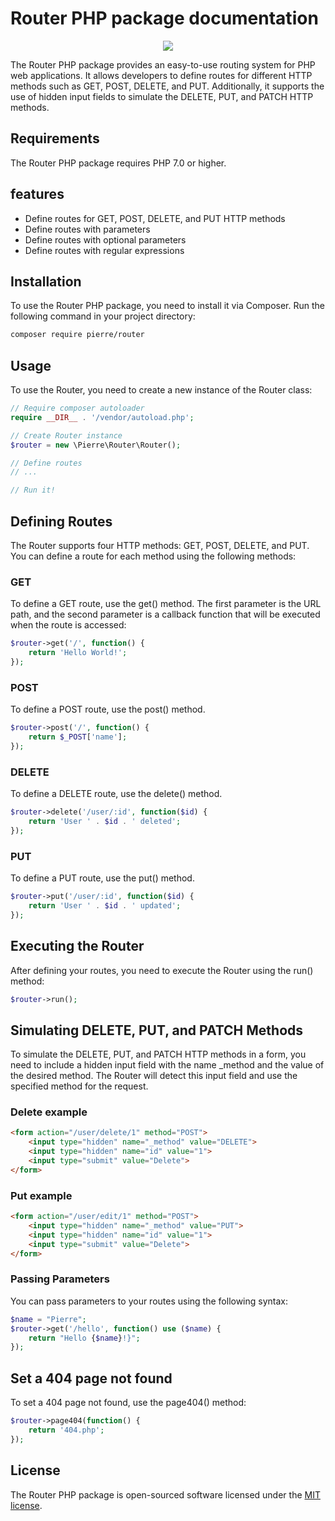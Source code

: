 # Router PHP package documentation

<p align="center">
  <a href="https://skillicons.dev">
    <img src="https://skillicons.dev/icons?i=php"/>
  </a>
</p>


The Router PHP package provides an easy-to-use routing system for PHP web applications. It allows developers to define routes for different HTTP methods such as GET, POST, DELETE, and PUT. Additionally, it supports the use of hidden input fields to simulate the DELETE, PUT, and PATCH HTTP methods.

## Requirements

The Router PHP package requires PHP 7.0 or higher.

## features

-   Define routes for GET, POST, DELETE, and PUT HTTP methods
-   Define routes with parameters
-   Define routes with optional parameters
-   Define routes with regular expressions

## Installation

To use the Router PHP package, you need to install it via Composer. Run the following command in your project directory:

```bash 
composer require pierre/router
```

## Usage

To use the Router, you need to create a new instance of the Router class:

```php
// Require composer autoloader
require __DIR__ . '/vendor/autoload.php';

// Create Router instance
$router = new \Pierre\Router\Router();

// Define routes
// ...

// Run it!
```

## Defining Routes

The Router supports four HTTP methods: GET, POST, DELETE, and PUT. You can define a route for each method using the following methods:

### GET
To define a GET route, use the get() method. The first parameter is the URL path, and the second parameter is a callback function that will be executed when the route is accessed:

```php
$router->get('/', function() {
    return 'Hello World!';
});
```

### POST

To define a POST route, use the post() method.

```php
$router->post('/', function() {
    return $_POST['name'];
});
```

### DELETE

To define a DELETE route, use the delete() method.

```php
$router->delete('/user/:id', function($id) {
    return 'User ' . $id . ' deleted';
});
```

### PUT

To define a PUT route, use the put() method.

```php
$router->put('/user/:id', function($id) {
    return 'User ' . $id . ' updated';
});
```

## Executing the Router

After defining your routes, you need to execute the Router using the run() method:

```php
$router->run();
```

## Simulating DELETE, PUT, and PATCH Methods

To simulate the DELETE, PUT, and PATCH HTTP methods in a form, you need to include a hidden input field with the name _method and the value of the desired method. The Router will detect this input field and use the specified method for the request.

### Delete example

```html
<form action="/user/delete/1" method="POST">
    <input type="hidden" name="_method" value="DELETE">
    <input type="hidden" name="id" value="1">
    <input type="submit" value="Delete">
</form>
```

### Put example

```html
<form action="/user/edit/1" method="POST">
    <input type="hidden" name="_method" value="PUT">
    <input type="hidden" name="id" value="1">
    <input type="submit" value="Delete">
</form>
```

### Passing Parameters

You can pass parameters to your routes using the following syntax:

```php
$name = "Pierre";
$router->get('/hello', function() use ($name) {
    return "Hello {$name}!}";
});
```

## Set a 404 page not found

To set a 404 page not found, use the page404() method:

```php
$router->page404(function() {
    return '404.php';
});
```


## License

The Router PHP package is open-sourced software licensed under the [MIT license](https://opensource.org/licenses/MIT).